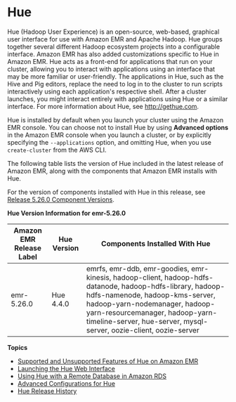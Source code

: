 # Hue<a name="emr-hue"></a>

Hue \(Hadoop User Experience\) is an open\-source, web\-based, graphical user interface for use with Amazon EMR and Apache Hadoop\. Hue groups together several different Hadoop ecosystem projects into a configurable interface\. Amazon EMR has also added customizations specific to Hue in Amazon EMR\. Hue acts as a front\-end for applications that run on your cluster, allowing you to interact with applications using an interface that may be more familiar or user\-friendly\. The applications in Hue, such as the Hive and Pig editors, replace the need to log in to the cluster to run scripts interactively using each application's respective shell\. After a cluster launches, you might interact entirely with applications using Hue or a similar interface\. For more information about Hue, see [http://gethue\.com](http://gethue.com)\.

Hue is installed by default when you launch your cluster using the Amazon EMR console\. You can choose not to install Hue by using **Advanced options** in the Amazon EMR console when you launch a cluster, or by explicitly specifying the `--applications` option, and omitting Hue, when you use `create-cluster` from the AWS CLI\.

The following table lists the version of Hue included in the latest release of Amazon EMR, along with the components that Amazon EMR installs with Hue\.

For the version of components installed with Hue in this release, see [Release 5\.26\.0 Component Versions](emr-release-5x.md#emr-5260-release)\.


**Hue Version Information for emr\-5\.26\.0**  

| Amazon EMR Release Label | Hue Version | Components Installed With Hue | 
| --- | --- | --- | 
| emr\-5\.26\.0 | Hue 4\.4\.0 | emrfs, emr\-ddb, emr\-goodies, emr\-kinesis, hadoop\-client, hadoop\-hdfs\-datanode, hadoop\-hdfs\-library, hadoop\-hdfs\-namenode, hadoop\-kms\-server, hadoop\-yarn\-nodemanager, hadoop\-yarn\-resourcemanager, hadoop\-yarn\-timeline\-server, hue\-server, mysql\-server, oozie\-client, oozie\-server | 

**Topics**
+ [Supported and Unsupported Features of Hue on Amazon EMR](emr-hue-supported-features.md)
+ [Launching the Hue Web Interface](accessing-hue.md)
+ [Using Hue with a Remote Database in Amazon RDS](hue-rds.md)
+ [Advanced Configurations for Hue](advanced-configurations.md)
+ [Hue Release History](Hue-release-history.md)